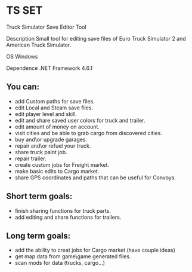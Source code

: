 # TS SET
Truck Simulator Save Editor Tool

Description
Small tool for editing save files of Euro Truck Simulator 2 and American Truck Simulator.

OS
Windows

Dependence
.NET Framework 4.6.1

## You can:
* add Custom paths for save files.
* edit Local and Steam save files.
* edit player level and skill.
* edit and share saved user colors for truck and trailer.
* edit amount of money on account.
* visit cities and be able to grab cargo from discovered cities.
* buy and\or upgrade garages.
* repair and\or refuel your truck.
* share truck paint job.
* repair trailer.
* create custom jobs for Freight market.
* make basic edits to Cargo market.
* share GPS coordinates and paths that can be useful for Convoys.

## Short term goals:
* finish sharing functions for truck parts.
* add editing and share functions for trailers.
 

## Long term goals:
* add the ability to creat jobs for Cargo market (have couple ideas)
* get map data from game\game generated files.
* scan mods for data (trucks, cargo...)
